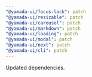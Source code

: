 ```yaml
---
"@yamada-ui/focus-lock": patch
"@yamada-ui/resizable": patch
"@yamada-ui/carousel": patch
"@yamada-ui/markdown": patch
"@yamada-ui/loading": patch
"@yamada-ui/modal": patch
"@yamada-ui/next": patch
"@yamada-ui/cli": patch
---
```


Updated dependencies.
